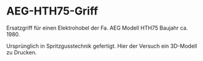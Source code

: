 # AEG-HTH75-Griff

Ersatzgriff für einen Elektrohobel der Fa. AEG Modell HTH75 Baujahr ca. 1980.

Ursprünglich in Spritzgusstechnik gefertigt. Hier der Versuch ein 3D-Modell zu Drucken.

